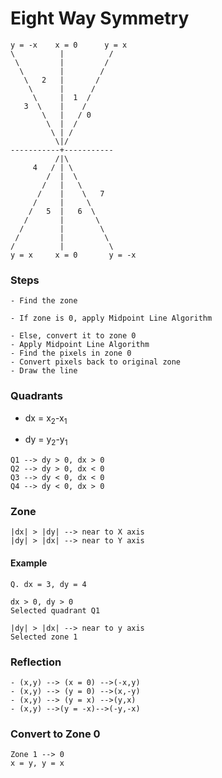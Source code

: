 # Eight Way Symmetry

```
y = -x    x = 0      y = x
\          |          /
 \         |         /
  \        |        /
   \   2   |       / 
    \      |      /
     \     |  1  /
   3  \    |    /
       \   |   / 0
        \  |  /
         \ | /
          \|/
-----------+-----------
          /|\
     4   / | \
        /  |  \
       /   |   \ 
      /    |    \   7
     /     |     \
    /   5  |   6  \
   /       |       \
  /        |        \
 /         |         \
/          |          \
y = x     x = 0       y = -x
```

### Steps
```
- Find the zone
```
```
- If zone is 0, apply Midpoint Line Algorithm
```
```
- Else, convert it to zone 0
- Apply Midpoint Line Algorithm
- Find the pixels in zone 0
- Convert pixels back to original zone
- Draw the line
```

### Quadrants

- <p>dx = x<sub>2</sub>-x<sub>1</sub></p>
- <p>dy = y<sub>2</sub>-y<sub>1</sub></p>

```
Q1 --> dy > 0, dx > 0
Q2 --> dy > 0, dx < 0
Q3 --> dy < 0, dx < 0
Q4 --> dy < 0, dx > 0
```

### Zone
```
|dx| > |dy| --> near to X axis
|dy| > |dx| --> near to Y axis
```

#### Example
```
Q. dx = 3, dy = 4

dx > 0, dy > 0
Selected quadrant Q1

|dy| > |dx| --> near to y axis
Selected zone 1

```

### Reflection

```
- (x,y) --> (x = 0) -->(-x,y)
- (x,y) --> (y = 0) -->(x,-y)
- (x,y) --> (y = x) -->(y,x)
- (x,y) -->(y = -x)-->(-y,-x)
```

### Convert to Zone 0
```
Zone 1 --> 0
x = y, y = x
```
